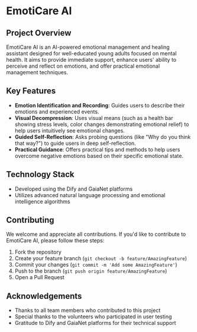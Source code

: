 # EmotiCare AI

## Project Overview

EmotiCare AI is an AI-powered emotional management and healing assistant designed for well-educated young adults focused on mental health. It aims to provide immediate support, enhance users' ability to perceive and reflect on emotions, and offer practical emotional management techniques.

## Key Features

- **Emotion Identification and Recording**: Guides users to describe their emotions and experienced events.
- **Visual Decompression**: Uses visual means (such as a health bar showing stress levels, color changes demonstrating emotional relief) to help users intuitively see emotional changes.
- **Guided Self-Reflection**: Asks probing questions (like "Why do you think that way?") to guide users in deep self-reflection.
- **Practical Guidance**: Offers practical tips and methods to help users overcome negative emotions based on their specific emotional state.

## Technology Stack

- Developed using the Dify and GaiaNet platforms
- Utilizes advanced natural language processing and emotional intelligence algorithms

## Contributing

We welcome and appreciate all contributions. If you'd like to contribute to EmotiCare AI, please follow these steps:

1. Fork the repository
2. Create your feature branch (`git checkout -b feature/AmazingFeature`)
3. Commit your changes (`git commit -m 'Add some AmazingFeature'`)
4. Push to the branch (`git push origin feature/AmazingFeature`)
5. Open a Pull Request

## Acknowledgements

- Thanks to all team members who contributed to this project
- Special thanks to the volunteers who participated in user testing
- Gratitude to Dify and GaiaNet platforms for their technical support
